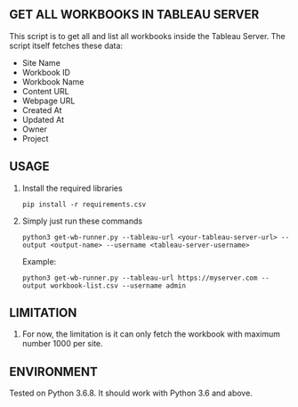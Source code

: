 ## GET ALL WORKBOOKS IN TABLEAU SERVER

This script is to get all and list all workbooks inside the Tableau Server. The script itself fetches these data:
- Site Name
- Workbook ID
- Workbook Name
- Content URL
- Webpage URL
- Created At
- Updated At
- Owner
- Project


## USAGE

1. Install the required libraries

    `pip install -r requirements.csv`

2. Simply just run these commands

    `python3 get-wb-runner.py --tableau-url <your-tableau-server-url> --output <output-name> --username <tableau-server-username>`
    
    Example:

    `python3 get-wb-runner.py --tableau-url https://myserver.com --output workbook-list.csv --username admin`

## LIMITATION

1. For now, the limitation is it can only fetch the workbook with maximum number 1000 per site.

## ENVIRONMENT

Tested on Python 3.6.8. It should work with Python 3.6 and above.